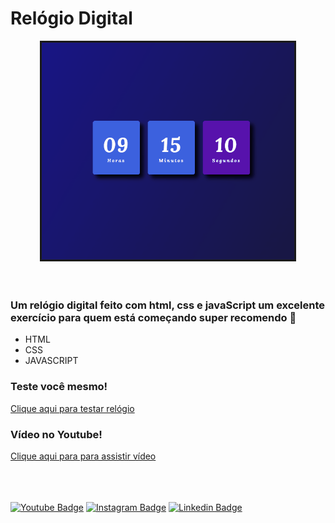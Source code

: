 <div>
    <h1>Relógio Digital</h1>
</div>
<div align="center">
    <img src="./img_readme/Animacao.gif" alt="gif" width="80%" style="border:solid"/>
</div><br/><br/>

### Um relógio digital feito com html, css e javaScript um excelente exercício para quem está começando super recomendo 👊
- HTML
- CSS
- JAVASCRIPT

### Teste você mesmo!
<a href="https://capable-cendol-55de4f.netlify.app/" target="_blank">
Clique aqui para testar relógio</a>

### Vídeo no Youtube!
<a href="https://www.youtube.com/watch?v=DIXvPcx5Vt4" target="_blank">Clique aqui para para assistir vídeo</a>


<br/><br/><br/>
[![Youtube Badge](https://img.shields.io/badge/YouTube-FF0000?style=for-the-badge&logo=youtube&logoColor=white)](https://www.youtube.com/channel/UC22R6FYBfsWi7IUCIgdYN3g) 
[![Instagram Badge](https://img.shields.io/badge/Instagram-E4405F?style=for-the-badge&logo=instagram&logoColor=white)](https://www.instagram.com/dev.paulo.dias/)
[![Linkedin Badge](https://img.shields.io/badge/LinkedIn-0077B5?style=for-the-badge&logo=linkedin&logoColor=white)](https://www.linkedin.com/in/paulo-dias-tomaz-tome/)